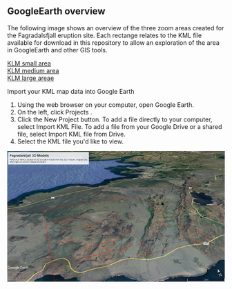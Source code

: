 ## GoogleEarth overview
The following image shows an overview of the three zoom areas created for the Fagradalsfjall eruption site. Each rectange relates to the KML file available for download in this repository to allow an exploration of the area in GoogleEarth and other GIS tools.

[KLM small area](Fargradalsfjall_smallarea_GoogleEarthreferenceframe.kml)  
[KLM medium area](Fagradalsfjall_mediumarea_GoogleEarthreferenceframe.kml)  
[KLM large areae](Fargradalsfjall_largelarea_GoogleEarthreferenceframe.kml)

Import your KML map data into Google Earth

1. Using the web browser on your computer, open Google Earth.
2. On the left, click Projects .
3. Click the New Project button. To add a file directly to your computer, select Import KML File. To add a file from your Google Drive or a shared file, select Import KML file from Drive.
4. Select the KML file you'd like to view.

![](../images/Fagradalsfjall_GoogleEarthReference.jpg)
